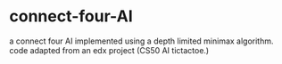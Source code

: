 # connect-four-AI
a connect four AI implemented using a depth limited minimax algorithm.
code adapted from an edx project (CS50 AI tictactoe.)
